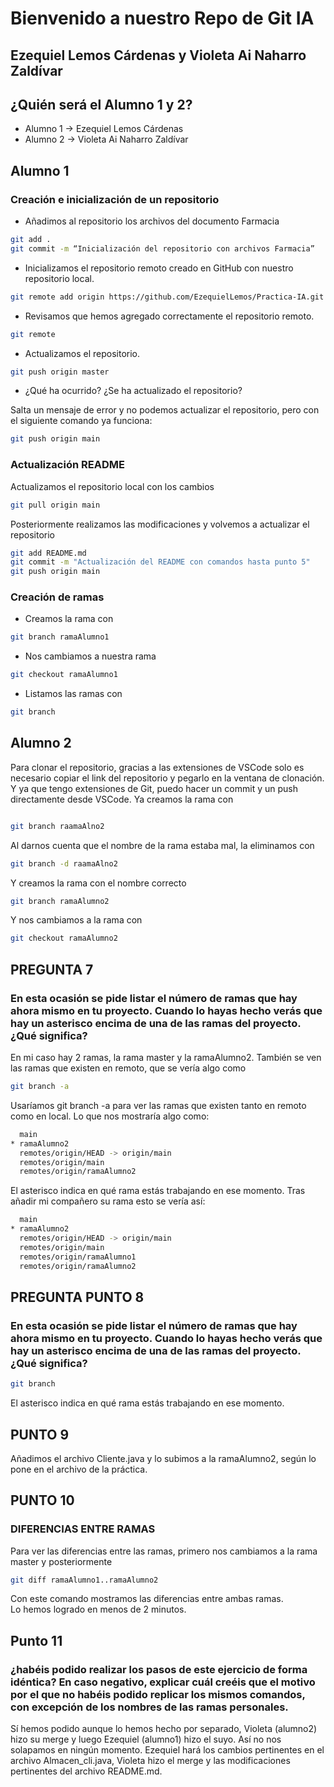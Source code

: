 # Bienvenido a nuestro Repo de Git IA
## Ezequiel Lemos Cárdenas y Violeta Ai Naharro Zaldívar

## ¿Quién será el Alumno 1 y 2?
- Alumno 1 -> Ezequiel Lemos Cárdenas
- Alumno 2 -> Violeta Ai Naharro Zaldívar

## Alumno 1 
### Creación e inicialización de un repositorio 
- Añadimos al repositorio los archivos del documento Farmacia
```bash
git add .
git commit -m “Inicialización del repositorio con archivos Farmacia”
```
- Inicializamos el repositorio remoto creado en GitHub con nuestro repositorio local.
```bash
git remote add origin https://github.com/EzequielLemos/Practica-IA.git
```
- Revisamos que hemos agregado correctamente el repositorio remoto.
```bash
git remote
```
- Actualizamos el repositorio.
```bash
git push origin master
``` 
- ¿Qué ha ocurrido? ¿Se ha actualizado el repositorio?  

Salta un mensaje de error y no podemos actualizar el repositorio, pero con el siguiente comando ya funciona:

```bash
git push origin main
``` 
### Actualización README

Actualizamos el repositorio local con los cambios
```bash
git pull origin main
```
Posteriormente realizamos las modificaciones y volvemos a actualizar el repositorio  
```bash
git add README.md
git commit -m "Actualización del README con comandos hasta punto 5"
git push origin main
```
### Creación de ramas 

- Creamos la rama con

```bash
git branch ramaAlumno1
```
- Nos cambiamos a nuestra rama

```bash
git checkout ramaAlumno1
```
- Listamos las ramas con

```bash
git branch
```


## Alumno 2
Para clonar el repositorio, gracias a las extensiones de VSCode solo es necesario copiar el link del repositorio y pegarlo en la ventana de clonación.
Y ya que tengo extensiones de Git, puedo hacer un commit y un push directamente desde VSCode.
Ya creamos la rama con 
```bash

git branch raamaAlno2
```
Al darnos cuenta que el nombre de la rama estaba mal, la eliminamos con 
```bash
git branch -d raamaAlno2
```
Y creamos la rama con el nombre correcto
```bash
git branch ramaAlumno2
```
Y nos cambiamos a la rama con 
```bash
git checkout ramaAlumno2
```

## PREGUNTA 7
### En esta ocasión se pide listar el número de ramas que hay ahora mismo en tu proyecto. Cuando lo hayas hecho verás que hay un asterisco encima de una de las ramas del proyecto. ¿Qué significa?
En mi caso hay 2 ramas, la rama master y la ramaAlumno2. También se ven las ramas que existen en remoto, que se vería algo como
```bash
git branch -a
```

Usaríamos git branch -a para ver las ramas que existen tanto en remoto como en local. Lo que nos mostraría algo como:
```bash
  main
* ramaAlumno2
  remotes/origin/HEAD -> origin/main
  remotes/origin/main
  remotes/origin/ramaAlumno2
```

El asterisco indica en qué rama estás trabajando en ese momento. Tras añadir mi compañero su rama esto se vería así:
```bash
  main
* ramaAlumno2
  remotes/origin/HEAD -> origin/main
  remotes/origin/main
  remotes/origin/ramaAlumno1
  remotes/origin/ramaAlumno2
```


## PREGUNTA PUNTO 8
### En esta ocasión se pide listar el número de ramas que hay ahora mismo en tu proyecto. Cuando lo hayas hecho verás que hay un asterisco encima de una de las ramas del proyecto. ¿Qué significa?
```bash
git branch
```
El asterisco indica en qué rama estás trabajando en ese momento.

## PUNTO 9
Añadimos el archivo Cliente.java y lo subimos a la ramaAlumno2, según lo pone en el archivo de la práctica.

## PUNTO 10
### DIFERENCIAS ENTRE RAMAS
Para ver las diferencias entre las ramas, primero nos cambiamos a la rama master y posteriormente
```bash
git diff ramaAlumno1..ramaAlumno2
```
Con este comando mostramos las diferencias entre ambas ramas.  
Lo hemos logrado en menos de 2 minutos.

## Punto 11
### ¿habéis podido realizar los pasos de este ejercicio de forma idéntica? En caso negativo, explicar cuál creéis que el motivo por el que no habéis podido replicar los mismos comandos, con excepción de los nombres de las ramas personales.
Sí hemos podido aunque lo hemos hecho por separado, Violeta (alumno2) hizo su merge y luego Ezequiel (alumno1) hizo el suyo. Así no nos solapamos en ningún momento. Ezequiel hará los cambios pertinentes en el archivo Almacen_cli.java, Violeta hizo el merge y las modificaciones pertinentes del archivo README.md.

